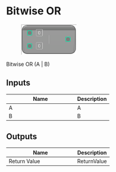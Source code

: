 # Bitwise OR

<div align="left" data-full-width="false">

<figure><img src="../../../../.gitbook/assets/Bitwise_OR.png" alt=""><figcaption></figcaption></figure>

</div>

Bitwise OR (A | B)

## Inputs

<table><thead><tr><th width="170">Name</th><th>Description</th></tr></thead><tbody><tr><td>A</td><td>A</td></tr><tr><td>B</td><td>B</td></tr></tbody></table>

## Outputs

<table><thead><tr><th width="170">Name</th><th>Description</th></tr></thead><tbody><tr><td>Return Value</td><td>ReturnValue</td></tr></tbody></table>
